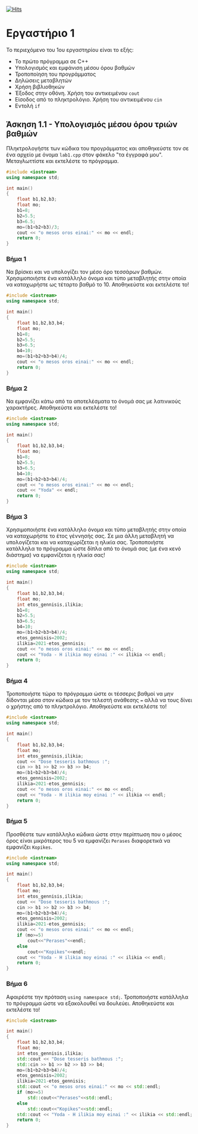 [![Hits](https://hits.seeyoufarm.com/api/count/incr/badge.svg?url=https%3A%2F%2Feffie375.github.io%2FTPTE-AEGEAN&count_bg=%23E3802B&title_bg=%2307359E&icon=internetarchive.svg&icon_color=%23E7E7E7&title=%CE%A0%CF%81%CE%BF%CE%B2%CE%BF%CE%BB%CE%AD%CF%82&edge_flat=false)](https://hits.seeyoufarm.com)

# Εργαστήριο 1

Το περιεχόμενο του 1ου εργαστηρίου είναι το εξής:

- To πρώτο πρόγραµµα σε C++
- Υπολογισµός και εµφάνιση µέσου όρου βαθµών
- Τροποποίηση του προγράµµατος
- ∆ηλώσεις µεταβλητών
- Χρήση βιβλιοθηκών
- Έξοδος στην οθόνη. Χρήση του αντικειµένου `cout`
- Είσοδος από το πληκτρολόγιο. Χρήση του αντικειµένου `cin`
- Εντολή `if`

## Άσκηση 1.1 - Υπολογισμός μέσου όρου τριών βαθμών

Πληκτρολογήστε των κώδικα του προγράµµατος και αποθηκεύστε τον σε ένα αρχείο µε όνοµα `lab1.cpp` στον φάκελο "τα έγγραφά µου". Mεταγλωττίστε και εκτελέστε το πρόγραµµα.

```c++
#include <iostream>
using namespace std;

int main()
{
    float b1,b2,b3;
    float mo;
    b1=8;
    b2=5.5;
    b3=6.5;
    mo=(b1+b2+b3)/3;
    cout << "o mesos oros einai:" << mo << endl;
    return 0;
}
```

### Βήμα 1

Να βρίσκει και να υπολογίζει τον µέσο όρο τεσσάρων βαθµών. Χρησιµοποιήστε ένα κατάλληλο όνοµα και τύπο µεταβλητής στην οποία να καταχωρήστε ως τέταρτο βαθµό το 10. Αποθηκεύστε και εκτελέστε το!

```c++
#include <iostream>
using namespace std;

int main()
{
    float b1,b2,b3,b4;
    float mo;
    b1=8;
    b2=5.5;
    b3=6.5;
    b4=10;
    mo=(b1+b2+b3+b4)/4;
    cout << "o mesos oros einai:" << mo << endl;
    return 0;
}
```

### Βήμα 2

Να εµφανίζει κάτω από τα αποτελέσµατα το όνοµά σας µε λατινικούς χαρακτήρες. Αποθηκεύστε και εκτελέστε το!

```c++
#include <iostream>
using namespace std;

int main()
{
    float b1,b2,b3,b4;
    float mo;
    b1=8;
    b2=5.5;
    b3=6.5;
    b4=10;
    mo=(b1+b2+b3+b4)/4;
    cout << "o mesos oros einai:" << mo << endl;
    cout << "Yoda" << endl;
    return 0;
}
```

### Βήμα 3

Χρησιµοποιήστε ένα κατάλληλο όνοµα και τύπο µεταβλητής στην οποία να καταχωρήστε το έτος γέννησής σας. Σε µια άλλη µεταβλητή να υπολογίζεται και να καταχωρίζεται η ηλικία σας. Τροποποιήστε κατάλληλα το πρόγραµµα ώστε δίπλα από το όνοµά σας (µε ένα κενό διάστηµα) να εµφανίζεται η ηλικία σας!

```c++
#include <iostream>
using namespace std;

int main()
{
    float b1,b2,b3,b4;
    float mo;
    int etos_gennisis,ilikia;
    b1=8;
    b2=5.5;
    b3=6.5;
    b4=10;
    mo=(b1+b2+b3+b4)/4;
    etos_gennisis=2002;
    ilikia=2021-etos_gennisis;
    cout << "o mesos oros einai:" << mo << endl;
    cout << "Yoda - H ilikia moy einai :" << ilikia << endl;
    return 0;
}
```

### Βήμα 4

Τροποποιήστε τώρα το πρόγραµµα ώστε οι τέσσερις βαθµοί να µην δίδονται µέσα στον κώδικα µε τον τελεστή ανάθεσης `=` αλλά να τους δίνει ο χρήστης από το πληκτρολόγιο. Αποθηκεύστε και εκτελέστε το!

```c++
#include <iostream>
using namespace std;

int main()
{
    float b1,b2,b3,b4;
    float mo;
    int etos_gennisis,ilikia;
    cout << "Dose tesseris bathmous :";
    cin >> b1 >> b2 >> b3 >> b4;
    mo=(b1+b2+b3+b4)/4;
    etos_gennisis=2002;
    ilikia=2021-etos_gennisis;
    cout << "o mesos oros einai:" << mo << endl;
    cout << "Yoda - H ilikia moy einai :" << ilikia << endl;
    return 0;
}
```

### Βήμα 5

Προσθέστε των κατάλληλο κώδικα ώστε στην περίπτωση που ο µέσος όρος είναι μικρότερος του 5 να εµφανίζει `Perases` διαφορετικά να εµφανίζει `Kopikes`.

```c++
#include <iostream>
using namespace std;

int main()
{
    float b1,b2,b3,b4;
    float mo;
    int etos_gennisis,ilikia;
    cout << "Dose tesseris bathmous :";
    cin >> b1 >> b2 >> b3 >> b4;
    mo=(b1+b2+b3+b4)/4;
    etos_gennisis=2002;
    ilikia=2021-etos_gennisis;
    cout << "o mesos oros einai:" << mo << endl;
    if (mo>=5)
        cout<<"Perases"<<endl;
    else
        cout<<"Kopikes"<<endl;
    cout << "Yoda - H ilikia moy einai :" << ilikia << endl;
    return 0;
}
```

### Βήμα 6

Αφαιρέστε την πρόταση `using namespace std;`. Τροποποιήστε κατάλληλα το πρόγραµµα ώστε να εξακολουθεί να δουλεύει. Αποθηκεύστε και εκτελέστε το!

```c++
#include <iostream>

int main()
{
    float b1,b2,b3,b4;
    float mo;
    int etos_gennisis,ilikia;
    std::cout << "Dose tesseris bathmous :";
    std::cin >> b1 >> b2 >> b3 >> b4;
    mo=(b1+b2+b3+b4)/4;
    etos_gennisis=2002;
    ilikia=2021-etos_gennisis;
    std::cout << "o mesos oros einai:" << mo << std::endl;
    if (mo>=5)
        std::cout<<"Perases"<<std::endl;
    else
        std::cout<<"Kopikes"<<std::endl;
    std::cout << "Yoda - H ilikia moy einai :" << ilikia << std::endl;
    return 0;
}
```
